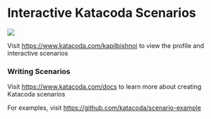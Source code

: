 # Interactive Katacoda Scenarios

[![](http://shields.katacoda.com/katacoda/kapilbishnoi/count.svg)](https://www.katacoda.com/kapilbishnoi "Get your profile on Katacoda.com")

Visit https://www.katacoda.com/kapilbishnoi to view the profile and interactive scenarios

### Writing Scenarios
Visit https://www.katacoda.com/docs to learn more about creating Katacoda scenarios

For examples, visit https://github.com/katacoda/scenario-example
